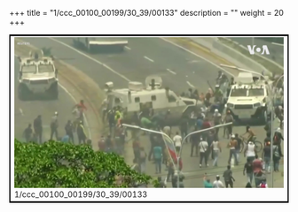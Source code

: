 +++
title = "1/ccc_00100_00199/30_39/00133"
description = ""
weight = 20
+++

<table style="border:2px solid black;max-width:800px;max-height:800px;" 
><tr><td>
<img class="center-fit-jpg"
src="/jpg_/aaa_20190430_NxaOmWaI8sI_00132.jpg">
1/ccc_00100_00199/30_39/00133
</img></td></tr></table>
